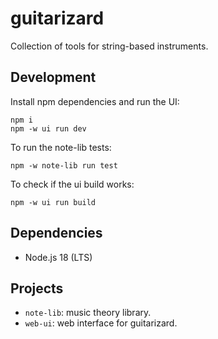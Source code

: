 # guitarizard

Collection of tools for string-based instruments.

Development
--------------------------------------------------

Install npm dependencies and run the UI:

```
npm i
npm -w ui run dev
```

To run the note-lib tests:

```
npm -w note-lib run test
```

To check if the ui build works:

```
npm -w ui run build
```

Dependencies
--------------------------------------------------

- Node.js 18 (LTS)

Projects
--------------------------------------------------

- `note-lib`: music theory library.
- `web-ui`: web interface for guitarizard.
